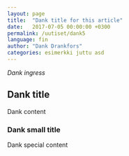 ```yaml
---
layout: page
title:  "Dank title for this article"
date:   2017-07-05 00:00:00 +0300
permalink: /uutiset/dank5
language: fin
author: "Dank Drankfors"
categories: esimerkki juttu asd
---
```

*Dank ingress*


## Dank title

Dank content

### Dank small title

Dank special content
